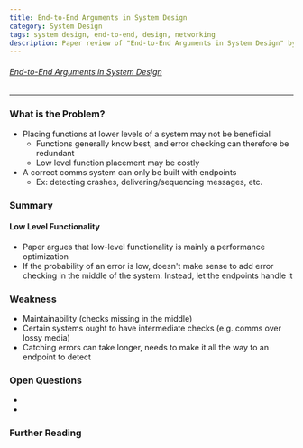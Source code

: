 ```yaml
---
title: End-to-End Arguments in System Design 
category: System Design
tags: system design, end-to-end, design, networking
description: Paper review of "End-to-End Arguments in System Design" by Saltzer, Reed, and Clark
---
```


###### [End-to-End Arguments in System Design](https://web.mit.edu/Saltzer/www/publications/endtoend/endtoend.pdf)

---

### What is the Problem?

- Placing functions at lower levels of a system may not be beneficial
    - Functions generally know best, and error checking can therefore be redundant
    - Low level function placement may be costly
- A correct comms system can only be built with endpoints
    - Ex: detecting crashes, delivering/sequencing messages, etc.

### Summary 

#### Low Level Functionality

- Paper argues that low-level functionality is mainly a performance optimization
- If the probability of an error is low, doesn't make sense to add error checking in the middle of the system. Instead, let the endpoints handle it

### Weakness

- Maintainability (checks missing in the middle)
- Certain systems ought to have intermediate checks (e.g. comms over lossy media)
- Catching errors can take longer, needs to make it all the way to an endpoint to detect

### Open Questions

-
-

### Further Reading
